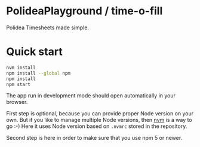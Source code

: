# PolideaPlayground / time-o-fill

Polidea Timesheets made simple.

# Quick start

```bash
nvm install
npm install --global npm
npm install
npm start
```

The app run in development mode should open automatically
in your browser.

First step is optional, because you can provide proper Node version
on your own. But if you like to manage multiple Node versions, then
[nvm](https://github.com/creationix/nvm) is a way to go :-)
Here it uses Node version based on `.nvmrc` stored in the repository.

Second step is here in order to make sure that you use npm 5 or newer.

